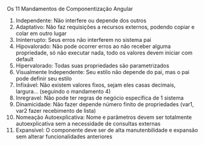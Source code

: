 Os 11 Mandamentos de Componentização Angular

1) Independente: Não interfere ou depende dos outros 
2) Adaptativo: Não faz requisições a recursos externos, podendo copiar e colar em outro lugar
3) Ininterrupto: Seus erros não interferem no sistema pai 
4) Hipovalorado: Não pode ocorrer erros ao não receber alguma propriedade, só não executar nada, todo os valores devem iniciar com default
5) Hipervalorado: Todas suas propriedades são parametrizados 
6) Visualmente Independente: Seu estilo não depende do pai, mas o pai pode definir seu estilo
7) Infixável: Não existem valores fixos, sejam eles casas decimais, largura... (seguindo o mandamento 4)
8) Inregravel: Não pode ter regras de negócio específica de 1 sistema 
9) Dinamicidade: Não fazer depende número finito de propriedades (var1, var2 fazer recebimento de lista)
10) Nomeação Autoexplicativa: Nome e parâmetros devem ser totalmente autoexplicativa sem a necessidade de consultas externas 
11) Expansível: O componente deve ser de alta manutenbilidade e expansão sem alterar funcionalidades anteriores